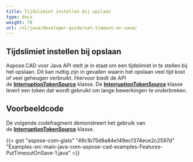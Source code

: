 ```yaml
---
title: Tijdslimiet instellen bij opslaan
type: docs
weight: 70
url: /nl/java/developer-guide/set-timeout-on-save/
---
```


## **Tijdslimiet instellen bij opslaan**

Aspose.CAD voor Java API stelt je in staat om een tijdslimiet in te stellen bij het opslaan. Dit kan nuttig zijn in gevallen waarin het opslaan veel tijd kost of veel geheugen verbruikt. Hiervoor biedt de API de [**InterruptionTokenSource**](https://reference.aspose.com/cad/java/com.aspose.cad/InterruptionTokenSource) klasse. De [**InterruptionTokenSource**](https://reference.aspose.com/cad/java/com.aspose.cad/InterruptionTokenSource) klasse levert een token dat wordt gebruikt om lange bewerkingen te onderbreken.

## Voorbeeldcode

De volgende codefragment demonstreert het gebruik van de [**InterruptionTokenSource**](https://reference.aspose.com/cad/java/com.aspose.cad/InterruptionTokenSource) klasse.

{{< gist "aspose-com-gists" "49c1b75d9a84e149ecf374ece2c2597d" "Examples-src-main-java-com-aspose-cad-examples-Features-PutTimeoutOnSave-1.java" >}}
